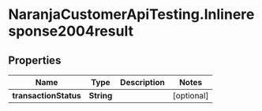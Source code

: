 # NaranjaCustomerApiTesting.Inlineresponse2004result

## Properties

Name | Type | Description | Notes
------------ | ------------- | ------------- | -------------
**transactionStatus** | **String** |  | [optional] 



